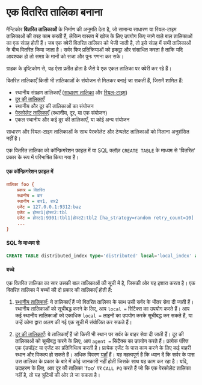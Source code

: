 # एक वितरित तालिका बनाना

मैन्टिकोर **वितरित तालिकाओं** के निर्माण की अनुमति देता है, जो सामान्य साधारण या रियल-टाइम तालिकाओं की तरह काम करती हैं, लेकिन वास्तव में खोज के लिए उपयोग किए जाने वाले बाल तालिकाओं का एक संग्रह होती हैं। जब एक क्वेरी वितरित तालिका को भेजी जाती है, तो इसे संग्रह में सभी तालिकाओं के बीच वितरित किया जाता है। सर्वर फिर प्रतिक्रियाओं को इकट्ठा और संसाधित करता है ताकि यदि आवश्यक हो तो समग्र के मानों को सजा और पुनः गणना कर सके।

ग्राहक के दृष्टिकोण से, यह ऐसा प्रतीत होता है जैसे वे एक एकल तालिका पर क्वेरी कर रहे हैं।

वितरित तालिकाएँ किसी भी तालिकाओं के संयोजन से मिलकर बनाई जा सकती हैं, जिसमें शामिल हैं:

* स्थानीय संग्रहण तालिकाएँ ([साधारण तालिका](../../Creating_a_table/Local_tables/Plain_table.md) और [रियल-टाइम](../../Creating_a_table/Local_tables/Real-time_table.md))
* [दूर की तालिकाएँ](../../Creating_a_table/Creating_a_distributed_table/Remote_tables.md)
* स्थानीय और दूर की तालिकाओं का संयोजन
* [पेरकोलेट तालिकाएँ](../../Creating_a_table/Local_tables/Percolate_table.md) (स्थानीय, दूर, या एक संयोजन)
* एकल स्थानीय और कई दूर की तालिकाएँ, या कोई अन्य संयोजन

साधारण और रियल-टाइम तालिकाओं के साथ पेरकोलेट और टेम्पलेट तालिकाओं को मिलाना अनुशंसित नहीं है।

एक वितरित तालिका को कॉन्फ़िगरेशन फ़ाइल में या SQL क्लॉज़ `CREATE TABLE` के माध्यम से 'वितरित' प्रकार के रूप में परिभाषित किया गया है।

#### एक कॉन्फ़िगरेशन फ़ाइल में

```ini
तालिका foo {
    प्रकार = वितरित
    स्थानीय = बार
    स्थानीय = बार1, बार2
    एजेंट = 127.0.0.1:9312:baz
    एजेंट = होस्ट1|होस्ट2:tbl
    एजेंट = होस्ट1:9301:tbl1|होस्ट2:tbl2 [ha_strategy=random retry_count=10]
    ...
}
```

#### SQL के माध्यम से

```sql
CREATE TABLE distributed_index type='distributed' local='local_index' agent='127.0.0.1:9312:remote_table'
```

#### बच्चे

एक वितरित तालिका का सार उसकी बाल तालिकाओं की सूची में है, जिसकी ओर यह इशारा करता है। एक वितरित तालिका में बच्चों की दो प्रकार की तालिकाएँ होती हैं:

1. [स्थानीय तालिकाएँ](../../Creating_a_table/Creating_a_distributed_table/Creating_a_local_distributed_table.md#Creating-a-local-distributed-table): ये तालिकाएँ हैं जो वितरित तालिका के साथ उसी सर्वर के भीतर सेवा दी जाती हैं। स्थानीय तालिकाओं को सूचीबद्ध करने के लिए, आप `local =` सिंटैक्स का उपयोग करते हैं। आप कई स्थानीय तालिकाओं को एकाधिक `local =` लाइनों का उपयोग करके सूचीबद्ध कर सकते हैं, या उन्हें कोमा द्वारा अलग की गई एक सूची में संयोजित कर सकते हैं।

2. [दूर की तालिकाएँ](../../Creating_a_table/Creating_a_distributed_table/Remote_tables.md#agent): ये तालिकाएँ हैं जो किसी भी स्थान पर सर्वर के बाहर सेवा दी जाती हैं। दूर की तालिकाओं को सूचीबद्ध करने के लिए, आप `agent =` सिंटैक्स का उपयोग करते हैं। प्रत्येक पंक्ति एक एंडपॉइंट या एजेंट का प्रतिनिधित्व करती है। प्रत्येक एजेंट के पास काम करने के लिए कई बाहरी स्थान और विकल्प हो सकते हैं। अधिक विवरण [यहाँ](../../Creating_a_table/Creating_a_distributed_table/Remote_tables.md#agent) हैं। यह महत्वपूर्ण है कि ध्यान दें कि सर्वर के पास उस तालिका के प्रकार के बारे में कोई जानकारी नहीं होती जिसके साथ यह काम कर रहा है। यदि, उदाहरण के लिए, आप दूर की तालिका 'foo' पर `CALL PQ` करते हैं जो कि एक पेरकोलेट तालिका नहीं है, तो यह त्रुटियों की ओर ले जा सकता है।

<!-- proofread -->
